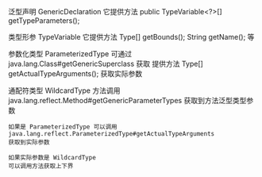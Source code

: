 泛型声明 GenericDeclaration
    它提供方法 public TypeVariable<?>[] getTypeParameters();
    
类型形参 TypeVariable
    它提供方法
    Type[] getBounds();
    String getName();
    等
    
参数化类型
    ParameterizedType
    可通过 java.lang.Class#getGenericSuperclass 获取
    提供方法 Type[] getActualTypeArguments(); 获取实际参数
    
通配符类型 WildcardType
    方法调用 java.lang.reflect.Method#getGenericParameterTypes
    获取到方法泛型类型参数
    
    如果是 ParameterizedType 可以调用 java.lang.reflect.ParameterizedType#getActualTypeArguments
    获取到实际参数
    
    如果实际参数是 WildcardType
    可以调用方法获取上下界
